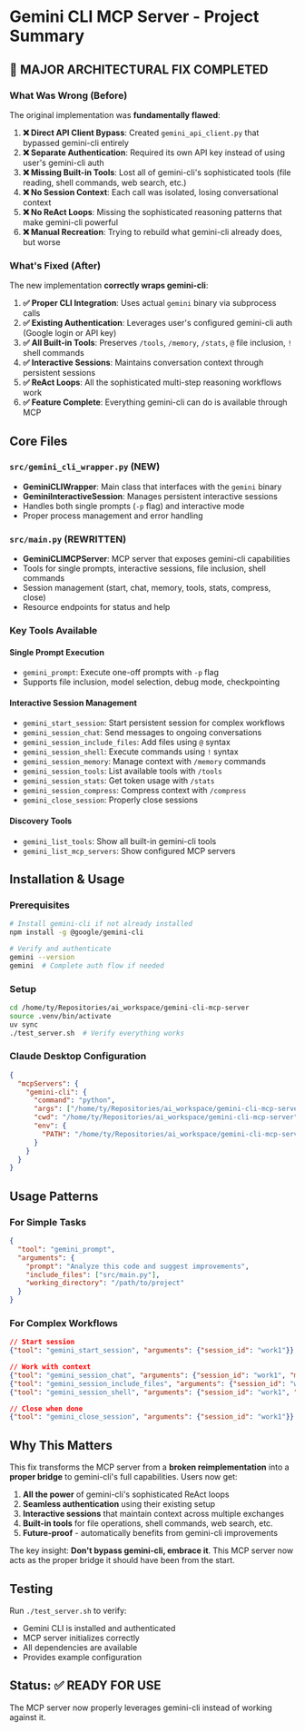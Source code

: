 # Gemini CLI MCP Server - Project Summary

## 🚨 MAJOR ARCHITECTURAL FIX COMPLETED

### What Was Wrong (Before)

The original implementation was **fundamentally flawed**:

1. **❌ Direct API Client Bypass**: Created `gemini_api_client.py` that bypassed gemini-cli entirely
2. **❌ Separate Authentication**: Required its own API key instead of using user's gemini-cli auth
3. **❌ Missing Built-in Tools**: Lost all of gemini-cli's sophisticated tools (file reading, shell commands, web search, etc.)
4. **❌ No Session Context**: Each call was isolated, losing conversational context
5. **❌ No ReAct Loops**: Missing the sophisticated reasoning patterns that make gemini-cli powerful
6. **❌ Manual Recreation**: Trying to rebuild what gemini-cli already does, but worse

### What's Fixed (After)

The new implementation **correctly wraps gemini-cli**:

1. **✅ Proper CLI Integration**: Uses actual `gemini` binary via subprocess calls
2. **✅ Existing Authentication**: Leverages user's configured gemini-cli auth (Google login or API key)
3. **✅ All Built-in Tools**: Preserves `/tools`, `/memory`, `/stats`, `@` file inclusion, `!` shell commands
4. **✅ Interactive Sessions**: Maintains conversation context through persistent sessions
5. **✅ ReAct Loops**: All the sophisticated multi-step reasoning workflows work
6. **✅ Feature Complete**: Everything gemini-cli can do is available through MCP

## Core Files

### `src/gemini_cli_wrapper.py` (NEW)
- **GeminiCLIWrapper**: Main class that interfaces with the `gemini` binary
- **GeminiInteractiveSession**: Manages persistent interactive sessions
- Handles both single prompts (`-p` flag) and interactive mode
- Proper process management and error handling

### `src/main.py` (REWRITTEN)
- **GeminiCLIMCPServer**: MCP server that exposes gemini-cli capabilities
- Tools for single prompts, interactive sessions, file inclusion, shell commands
- Session management (start, chat, memory, tools, stats, compress, close)
- Resource endpoints for status and help

### Key Tools Available

#### Single Prompt Execution
- `gemini_prompt`: Execute one-off prompts with `-p` flag
- Supports file inclusion, model selection, debug mode, checkpointing

#### Interactive Session Management  
- `gemini_start_session`: Start persistent session for complex workflows
- `gemini_session_chat`: Send messages to ongoing conversations
- `gemini_session_include_files`: Add files using `@` syntax
- `gemini_session_shell`: Execute commands using `!` syntax
- `gemini_session_memory`: Manage context with `/memory` commands
- `gemini_session_tools`: List available tools with `/tools`
- `gemini_session_stats`: Get token usage with `/stats`
- `gemini_session_compress`: Compress context with `/compress`
- `gemini_close_session`: Properly close sessions

#### Discovery Tools
- `gemini_list_tools`: Show all built-in gemini-cli tools
- `gemini_list_mcp_servers`: Show configured MCP servers

## Installation & Usage

### Prerequisites
```bash
# Install gemini-cli if not already installed
npm install -g @google/gemini-cli

# Verify and authenticate
gemini --version
gemini  # Complete auth flow if needed
```

### Setup
```bash
cd /home/ty/Repositories/ai_workspace/gemini-cli-mcp-server
source .venv/bin/activate
uv sync
./test_server.sh  # Verify everything works
```

### Claude Desktop Configuration
```json
{
  "mcpServers": {
    "gemini-cli": {
      "command": "python",
      "args": ["/home/ty/Repositories/ai_workspace/gemini-cli-mcp-server/src/main.py"],
      "cwd": "/home/ty/Repositories/ai_workspace/gemini-cli-mcp-server",
      "env": {
        "PATH": "/home/ty/Repositories/ai_workspace/gemini-cli-mcp-server/.venv/bin:${PATH}"
      }
    }
  }
}
```

## Usage Patterns

### For Simple Tasks
```json
{
  "tool": "gemini_prompt",
  "arguments": {
    "prompt": "Analyze this code and suggest improvements",
    "include_files": ["src/main.py"],
    "working_directory": "/path/to/project"
  }
}
```

### For Complex Workflows
```json
// Start session
{"tool": "gemini_start_session", "arguments": {"session_id": "work1"}}

// Work with context
{"tool": "gemini_session_chat", "arguments": {"session_id": "work1", "message": "Let's refactor this codebase"}}
{"tool": "gemini_session_include_files", "arguments": {"session_id": "work1", "files": ["src/*.py"]}}
{"tool": "gemini_session_shell", "arguments": {"session_id": "work1", "command": "pytest"}}

// Close when done  
{"tool": "gemini_close_session", "arguments": {"session_id": "work1"}}
```

## Why This Matters

This fix transforms the MCP server from a **broken reimplementation** into a **proper bridge** to gemini-cli's full capabilities. Users now get:

1. **All the power** of gemini-cli's sophisticated ReAct loops
2. **Seamless authentication** using their existing setup
3. **Interactive sessions** that maintain context across multiple exchanges
4. **Built-in tools** for file operations, shell commands, web search, etc.
5. **Future-proof** - automatically benefits from gemini-cli improvements

The key insight: **Don't bypass gemini-cli, embrace it**. This MCP server now acts as the proper bridge it should have been from the start.

## Testing

Run `./test_server.sh` to verify:
- Gemini CLI is installed and authenticated
- MCP server initializes correctly  
- All dependencies are available
- Provides example configuration

## Status: ✅ READY FOR USE

The MCP server now properly leverages gemini-cli instead of working against it.
